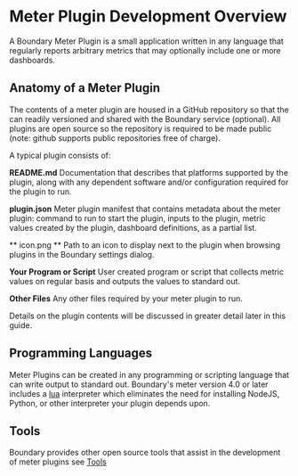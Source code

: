 # Meter Plugin Development Overview

A Boundary Meter Plugin is a small application written in any language that regularly reports arbitrary metrics that may optionally include one or more dashboards.


## Anatomy of a Meter Plugin

The contents of a meter plugin are housed in a GitHub repository so that the can readily versioned and shared with the Boundary service (optional). All plugins are open source so the repository is required to be made public (note: github supports public repositories free of charge).

A typical plugin consists of:

**README.md**
Documentation that describes that platforms supported by the plugin, along with any dependent software and/or configuration required for the plugin to run.

**plugin.json**
Meter plugin manifest that contains metadata about the meter plugin: command to run to start the plugin, inputs to the plugin, metric values created by the plugin, dashboard definitions, as a partial list.

** icon.png **
Path to an icon to display next to the plugin when browsing plugins in the Boundary settings dialog.

**Your Program or Script**
User created program or script that collects metric values on regular basis and outputs the values to standard out.

**Other Files**
Any other files required by your meter plugin to run.

Details on the plugin contents will be discussed in greater detail later in this guide.

## Programming Languages

Meter Plugins can be created in any programming or scripting language that can write output to standard out. Boundary's meter version 4.0 or later includes a [lua](http://en.wikipedia.org/wiki/Lua_(programming_language)) interpreter which eliminates the need for installing NodeJS, Python, or other interpreter your plugin depends upon.

## Tools

Boundary provides other open source tools that assist in the development of meter plugins see [Tools](tools.md)

